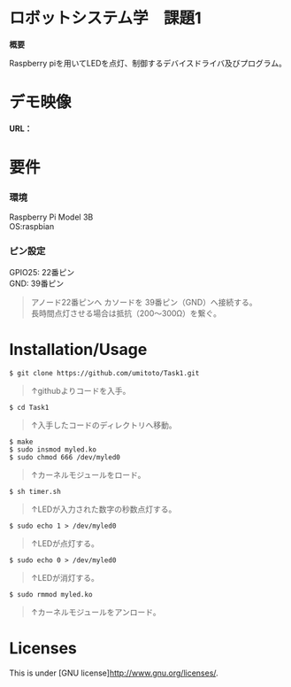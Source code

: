 # ロボットシステム学　課題1
 **概要**
 
 Raspberry piを用いてLEDを点灯、制御するデバイスドライバ及びプログラム。
 
 
# デモ映像
 
**URL：**
 
 
# 要件
### 環境
Raspberry Pi Model 3B   
OS:raspbian

### ピン設定
GPIO25: 22番ピン  
GND: 39番ピン

> アノード22番ピンへ
 カソードを
 39番ピン（GND）へ接続する。  
 長時間点灯させる場合は抵抗（200〜300Ω）を繋ぐ。
 
 
# Installation/Usage
 
    $ git clone https://github.com/umitoto/Task1.git  
> ↑githubよりコードを入手。

    $ cd Task1  
> ↑入手したコードのディレクトリへ移動。

    $ make  
    $ sudo insmod myled.ko
    $ sudo chmod 666 /dev/myled0
> ↑カーネルモジュールをロード。

    $ sh timer.sh
> ↑LEDが入力された数字の秒数点灯する。
    
    $ sudo echo 1 > /dev/myled0
> ↑LEDが点灯する。

    $ sudo echo 0 > /dev/myled0
> ↑LEDが消灯する。

    $ sudo rmmod myled.ko
> ↑カーネルモジュールをアンロード。
 
# Licenses
This is under [GNU license]<http://www.gnu.org/licenses/>.
 
